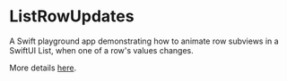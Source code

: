 # ListRowUpdates

A Swift playground app demonstrating how to animate row subviews in a SwiftUI List, when one of a row's values changes. 

More details [here](https://bogdanbolchis.github.io/posts/swiftui-animated-updates/post/).
